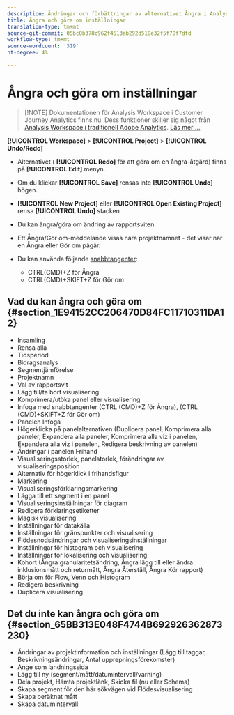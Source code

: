 ```yaml
---
description: Ändringar och förbättringar av alternativet Ångra i Analysis Workspace
title: Ångra och göra om inställningar
translation-type: tm+mt
source-git-commit: 05bc0b378c962f4513ab292d518e32f5f70f7dfd
workflow-type: tm+mt
source-wordcount: '319'
ht-degree: 4%

---
```



# Ångra och göra om inställningar

>[!NOTE] Dokumentationen för Analysis Workspace i Customer Journey Analytics finns nu. Dess funktioner skiljer sig något från [Analysis Workspace i traditionell Adobe Analytics](https://docs.adobe.com/content/help/en/analytics/analyze/analysis-workspace/home.html). [Läs mer …](/help/getting-started/cja-aa.md)

**[!UICONTROL Workspace]** > **[!UICONTROL Project]** > **[!UICONTROL Undo/Redo]**

* Alternativet ( **[!UICONTROL Redo]** för att göra om en ångra-åtgärd) finns på **[!UICONTROL Edit]** menyn.

* Om du klickar **[!UICONTROL Save]** rensas inte **[!UICONTROL Undo]** högen.

* **[!UICONTROL New Project]** eller **[!UICONTROL Open Existing Project]** rensa **[!UICONTROL Undo]** stacken

* Du kan ångra/göra om ändring av rapportsviten.
* Ett Ångra/Gör om-meddelande visas nära projektnamnet - det visar när en Ångra eller Gör om pågår.
* Du kan använda följande [snabbtangenter](/help/analysis-workspace/build-workspace-project/fa-shortcut-keys.md):

   * CTRL(CMD)+Z för Ångra
   * CTRL(CMD)+SKIFT+Z för Gör om

## Vad du kan ångra och göra om {#section_1E94152CC206470D84FC11710311DA12}

* Insamling
* Rensa alla
* Tidsperiod
* Bidragsanalys
* Segmentjämförelse
* Projektnamn
* Val av rapportsvit
* Lägg till/ta bort visualisering
* Komprimera/utöka panel eller visualisering
* Infoga med snabbtangenter (CTRL (CMD)+Z för Ångra), (CTRL (CMD)+SKIFT+Z för Gör om)
* Panelen Infoga
* Högerklicka på panelalternativen (Duplicera panel, Komprimera alla paneler, Expandera alla paneler, Komprimera alla viz i panelen, Expandera alla viz i panelen, Redigera beskrivning av panelen)
* Ändringar i panelen Frihand
* Visualiseringsstorlek, panelstorlek, förändringar av visualiseringsposition
* Alternativ för högerklick i frihandsfigur
* Markering
* Visualiseringsförklaringsmarkering
* Lägga till ett segment i en panel
* Visualiseringsinställningar för diagram
* Redigera förklaringsetiketter
* Magisk visualisering
* Inställningar för datakälla
* Inställningar för gränspunkter och visualisering
* Flödesnodsändringar och visualiseringsinställningar
* Inställningar för histogram och visualisering
* Inställningar för lokalisering och visualisering
* Kohort (Ångra granularitetsändring, Ångra lägg till eller ändra inklusionsmått och returmått, Ångra Återställ, Ångra Kör rapport)
* Börja om för Flow, Venn och Histogram
* Redigera beskrivning
* Duplicera visualisering

## Det du inte kan ångra och göra om {#section_65BB313E048F4744B692926362873230}

* Ändringar av projektinformation och inställningar (Lägg till taggar, Beskrivningsändringar, Antal upprepningsförekomster)
* Ange som landningssida
* Lägg till ny (segment/mått/datumintervall/varning)
* Dela projekt, Hämta projektlänk, Skicka fil (nu eller Schema)
* Skapa segment för den här sökvägen vid Flödesvisualisering
* Skapa beräknat mått
* Skapa datumintervall

